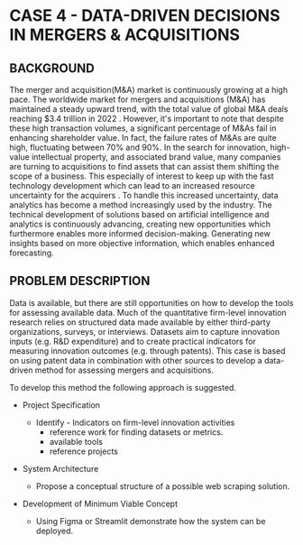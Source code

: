 # CASE 4 - DATA-DRIVEN DECISIONS IN MERGERS & ACQUISITIONS
## BACKGROUND 
The merger and acquisition(M&A) market is continuously growing at a high pace. The worldwide market for mergers and acquisitions (M&A) has maintained a steady upward trend, with the total value of global M&A deals reaching $3.4 trillion in 2022  . However, it's important to note that despite these high transaction volumes, a significant percentage of M&As fail in enhancing shareholder value. In fact, the failure rates of M&As are quite high, fluctuating between 70% and 90%. In the search for innovation, high-value intellectual property, and associated brand value, many companies are turning to acquisitions to find assets that can assist them shifting the scope of a business. This especially of interest to keep up with the fast technology development which can lead to an increased resource uncertainty for the acquirers . To handle this increased uncertainty, data analytics has become a method increasingly used by the industry. The technical development of solutions based on artificial intelligence and analytics is continuously advancing, creating new opportunities which furthermore enables more informed decision-making. Generating new insights based on more objective information, which enables enhanced forecasting. 

## PROBLEM DESCRIPTION 
Data is available, but there are still opportunities on how to develop the tools for assessing available data. Much of the quantitative firm-level innovation research relies on structured data made available by either third-party organizations, surveys, or interviews. Datasets aim to capture innovation inputs (e.g. R&D expenditure) and to create practical indicators for measuring innovation outcomes (e.g. through patents). This case is based on using patent data in combination with other sources to develop a data-driven method for assessing mergers and acquisitions. 

To develop this method the following approach is suggested. 

* Project Specification 
  - Identify - Indicators on firm-level innovation activities 
    -	reference work  for finding datasets or metrics. 
    -	available tools  
    -	reference projects  

* System Architecture 
  -	Propose a conceptual structure of a possible web scraping solution. 

* Development of Minimum Viable Concept 
  - Using Figma or Streamlit demonstrate how the system can be deployed. 
